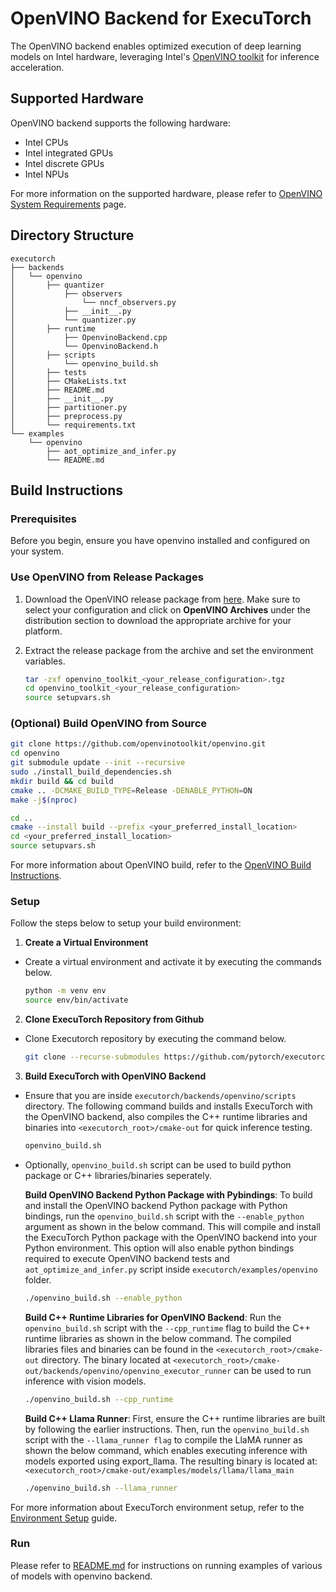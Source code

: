 # OpenVINO Backend for ExecuTorch
The OpenVINO backend enables optimized execution of deep learning models on Intel hardware, leveraging Intel's [OpenVINO toolkit](https://www.intel.com/content/www/us/en/developer/tools/openvino-toolkit/overview.html) for inference acceleration.

## Supported Hardware

OpenVINO backend supports the following hardware:

- Intel CPUs
- Intel integrated GPUs
- Intel discrete GPUs
- Intel NPUs

For more information on the supported hardware, please refer to [OpenVINO System Requirements](https://docs.openvino.ai/2025/about-openvino/release-notes-openvino/system-requirements.html) page.

## Directory Structure

```
executorch
├── backends
│   └── openvino
│       ├── quantizer
│           ├── observers
│               └── nncf_observers.py
│           ├── __init__.py
│           └── quantizer.py
│       ├── runtime
│           ├── OpenvinoBackend.cpp
│           └── OpenvinoBackend.h
│       ├── scripts
│           └── openvino_build.sh
│       ├── tests
│       ├── CMakeLists.txt
│       ├── README.md
│       ├── __init__.py
│       ├── partitioner.py
│       ├── preprocess.py
│       └── requirements.txt
└── examples
    └── openvino
        ├── aot_optimize_and_infer.py
        └── README.md
```

## Build Instructions

### Prerequisites

Before you begin, ensure you have openvino installed and configured on your system.

### Use OpenVINO from Release Packages

1. Download the OpenVINO release package from [here](https://docs.openvino.ai/2025/get-started/install-openvino.html). Make sure to select your configuration and click on **OpenVINO Archives** under the distribution section to download the appropriate archive for your platform.

2. Extract the release package from the archive and set the environment variables.

   ```bash
   tar -zxf openvino_toolkit_<your_release_configuration>.tgz
   cd openvino_toolkit_<your_release_configuration>
   source setupvars.sh
   ```

### (Optional) Build OpenVINO from Source

```bash
git clone https://github.com/openvinotoolkit/openvino.git
cd openvino
git submodule update --init --recursive
sudo ./install_build_dependencies.sh
mkdir build && cd build
cmake .. -DCMAKE_BUILD_TYPE=Release -DENABLE_PYTHON=ON
make -j$(nproc)

cd ..
cmake --install build --prefix <your_preferred_install_location>
cd <your_preferred_install_location>
source setupvars.sh
```

For more information about OpenVINO build, refer to the [OpenVINO Build Instructions](https://github.com/openvinotoolkit/openvino/blob/master/docs/dev/build_linux.md).

### Setup

Follow the steps below to setup your build environment:


1. **Create a Virtual Environment**
- Create a virtual environment and activate it by executing the commands below.
   ```bash
   python -m venv env
   source env/bin/activate
   ```
2. **Clone ExecuTorch Repository from Github**
- Clone Executorch repository by executing the command below.
   ```bash
   git clone --recurse-submodules https://github.com/pytorch/executorch.git
   ```
3. **Build ExecuTorch with OpenVINO Backend**
- Ensure that you are inside `executorch/backends/openvino/scripts` directory. The following command builds and installs ExecuTorch with the OpenVINO backend, also compiles the C++ runtime libraries and binaries into `<executorch_root>/cmake-out` for quick inference testing.
   ```bash
   openvino_build.sh
   ```
- Optionally, `openvino_build.sh` script can be used to build python package or C++ libraries/binaries seperately.

   **Build OpenVINO Backend Python Package with Pybindings**: To build and install the OpenVINO backend Python package with Python bindings, run the `openvino_build.sh` script with the `--enable_python` argument as shown in the below command. This will compile and install the ExecuTorch Python package with the OpenVINO backend into your Python environment. This option will also enable python bindings required to execute OpenVINO backend tests and `aot_optimize_and_infer.py` script inside `executorch/examples/openvino` folder.
     ```bash
   ./openvino_build.sh --enable_python
   ```
   **Build C++ Runtime Libraries for OpenVINO Backend**: Run the `openvino_build.sh` script with the `--cpp_runtime` flag to build the C++ runtime libraries as shown in the below command. The compiled libraries files and binaries can be found in the `<executorch_root>/cmake-out` directory. The binary located at `<executorch_root>/cmake-out/backends/openvino/openvino_executor_runner` can be used to run inference with vision models.
     ```bash
   ./openvino_build.sh --cpp_runtime
   ```
   **Build C++ Llama Runner**: First, ensure the C++ runtime libraries are built by following the earlier instructions. Then, run the `openvino_build.sh` script with the `--llama_runner flag` to compile the LlaMA runner as shown the below command, which enables executing inference with models exported using export_llama. The resulting binary is located at: `<executorch_root>/cmake-out/examples/models/llama/llama_main`
     ```bash
   ./openvino_build.sh --llama_runner
   ```

For more information about ExecuTorch environment setup, refer to the [Environment Setup](https://pytorch.org/executorch/main/getting-started-setup#environment-setup) guide.

### Run

Please refer to [README.md](../../examples/openvino/README.md) for instructions on running examples of various of models with openvino backend.
